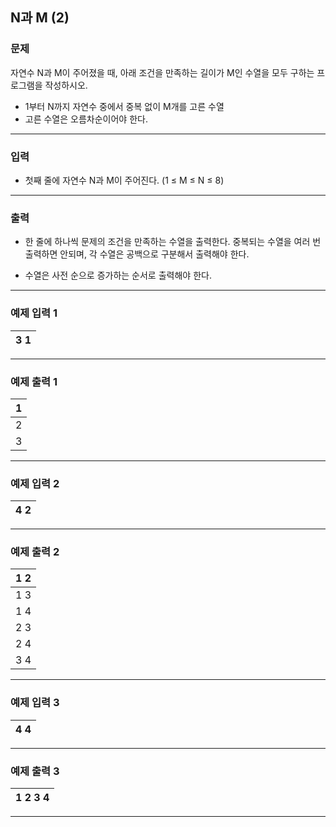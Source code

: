 N과 M (2)
-------------
### 문제

자연수 N과 M이 주어졌을 때, 아래 조건을 만족하는 길이가 M인 수열을 모두 구하는 프로그램을 작성하시오.

* 1부터 N까지 자연수 중에서 중복 없이 M개를 고른 수열
* 고른 수열은 오름차순이어야 한다.

- - -

### 입력
* 첫째 줄에 자연수 N과 M이 주어진다. (1 ≤ M ≤ N ≤ 8)

- - -

### 출력
* 한 줄에 하나씩 문제의 조건을 만족하는 수열을 출력한다. 중복되는 수열을 여러 번 출력하면 안되며, 각 수열은 공백으로 구분해서 출력해야 한다.

* 수열은 사전 순으로 증가하는 순서로 출력해야 한다.

- - -

### 예제 입력 1
|3 1|
|:---|

- - -

### 예제 출력 1
|1|
|:---|
|2|
|3|

- - -

### 예제 입력 2
|4 2|
|:---|

- - -

### 예제 출력 2
|1 2|
|:---|
|1 3|
|1 4|
|2 3|
|2 4|
|3 4|

- - -

### 예제 입력 3
|4 4|
|:---|

- - -

### 예제 출력 3
|1 2 3 4|
|:---|

- - -